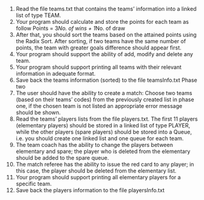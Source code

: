 1. Read the file teams.txt that contains the teams’ information into a linked list of type 
TEAM.
2. Your program should calculate and store the points for each team as follow
Points = 3*No. of wins + 1*No. of draw
3. After that, you should sort the teams based on the attained points using the Radix Sort.
After sorting, if two teams have the same number of points, the team with greater goals 
difference should appear first. 
4. Your program should support the ability of add, modify and delete any team.
5. Your program should support printing all teams with their relevant information in 
adequate format. 
6. Save back the teams information (sorted) to the file teamsInfo.txt
Phase two
7. The user should have the ability to create a match: Choose two teams (based on their 
teams’ codes) from the previously created list in phase one, if the chosen team is not 
listed an appropriate error message should be shown. 
8. Read the teams’ players lists from the file players.txt. The first 11 players (elementary 
players) should be stored in a linked list of type PLAYER, while the other players (spare 
players) should be stored into a Queue, i.e. you should create one linked list and one 
queue for each team.
9. The team coach has the ability to change the players between elementary and spare; the 
player who is deleted from the elementary should be added to the spare queue.
10. The match referee has the ability to issue the red card to any player; in this case, the 
player should be deleted from the elementary list.
11. Your program should support printing all elementary players for a specific team. 
12. Save back the players information to the file playersInfo.txt
